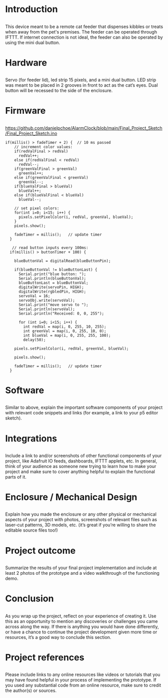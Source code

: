 
# Introduction

##

This device meant to be a remote cat feeder that dispenses kibbles or treats when away from the pet's premises. The feeder can be operated through IFTTT. If internet connection is not ideal, the feeder can also be operated by using the mini dual button. 

# Hardware

##

Servo (for feeder lid), led strip 15 pixels, and a mini dual button.
LED strip was meant to be placed in 2 grooves in front to act as the cat’s eyes. Dual button will be recessed to the side of the enclosure.

# Firmware

##

https://github.com/danielpchoe/AlarmClock/blob/main/Final_Project_Sketch/Final_Project_Sketch.ino

```
if(millis() > fadeTimer + 2) {  // 10 ms passed    
    // increment color values:
    if(redValFinal > redVal)
      redVal++;
    else if(redValFinal < redVal)
      redVal--;
    if(greenValFinal > greenVal)
      greenVal++;
    else if(greenValFinal < greenVal)
      greenVal--;
    if(blueValFinal > blueVal)
      blueVal++;
    else if(blueValFinal < blueVal)
      blueVal--;
    
    // set pixel colors:
    for(int i=0; i<15; i++) {
      pixels.setPixelColor(i, redVal, greenVal, blueVal);
    } 
    pixels.show(); 
    
    fadeTimer = millis();   // update timer
  }
```

```
   // read button inputs every 100ms:
  if(millis() > buttonTimer + 100) {
    
    blueButtonVal = digitalRead(blueButtonPin);
    
    if(blueButtonVal != blueButtonLast) {
      Serial.print("blue button: ");
      Serial.println(blueButtonVal);
      blueButtonLast = blueButtonVal;
      digitalWrite(servoPin, HIGH);
      digitalWrite(rgbledPin, HIGH);
      servoVal = 16;
      servoObj.write(servoVal);
      Serial.print("move servo to ");
      Serial.println(servoVal);
      Serial.println("Received: 0, 0, 255");
      
      for (int i=0; i<15; i++) {
        int redVal = map(i, 0, 255, 10, 255);
        int greenVal = map(i, 0, 255, 10, 0);
        int blueVal = map(i, 0, 255, 255, 100);
        delay(50);
        
    pixels.setPixelColor(i, redVal, greenVal, blueVal);

    pixels.show(); 
    
    fadeTimer = millis();   // update timer
  }
```
# Software

##

Similar to above, explain the important software components of your project with relevant code snippets and links (for example, a link to your p5 editor sketch).

# Integrations

##

Include a link to and/or screenshots of other functional components of your project, like Adafruit IO feeds, dashboards, IFTTT applets, etc. In general, think of your audience as someone new trying to learn how to make your project and make sure to cover anything helpful to explain the functional parts of it.

# Enclosure / Mechanical Design

##

Explain how you made the enclosure or any other physical or mechanical aspects of your project with photos, screenshots of relevant files such as laser-cut patterns, 3D models, etc. (it’s great if you’re willing to share the editable source files too!)

# Project outcome

##

Summarize the results of your final project implementation and include at least 2 photos of the prototype and a video walkthrough of the functioning demo.

# Conclusion

##

As you wrap up the project, reflect on your experience of creating it. Use this as an opportunity to mention any discoveries or challenges you came across along the way. If there is anything you would have done differently, or have a chance to continue the project development given more time or resources, it’s a good way to conclude this section.

# Project references

##

Please include links to any online resources like videos or tutorials that you may have found helpful in your process of implementing the prototype. If you used any substantial code from an online resource, make sure to credit the author(s) or sources.
